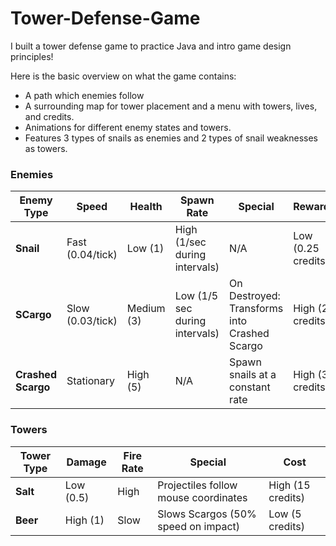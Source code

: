 # Tower-Defense-Game

I built a tower defense game to practice Java and intro game design principles! 

Here is the basic overview on what the game contains:
- A path which enemies follow
- A surrounding map for tower placement and a menu with towers, lives, and credits.
- Animations for different enemy states and towers.
- Features 3 types of snails as enemies and 2 types of snail weaknesses as towers. 

### Enemies

| **Enemy Type**      | **Speed**            | **Health** | **Spawn Rate**                 | **Special**                                   | **Reward**          |
|---------------------|----------------------|------------|--------------------------------|-----------------------------------------------|---------------------|
| **Snail**           | Fast (0.04/tick)     | Low (1)    | High (1/sec during intervals)  | N/A                                           | Low (0.25 credits)  |
| **SCargo**          | Slow (0.03/tick)     | Medium (3) | Low (1/5 sec during intervals) | On Destroyed: Transforms into Crashed Scargo  | High (2 credits)    |
| **Crashed Scargo**  | Stationary           | High (5)   | N/A                            | Spawn snails at a constant rate               | High (3 credits)    |

### Towers

| **Tower Type** | **Damage**  | **Fire Rate**       | **Special**                            | **Cost**          |
|----------------|-------------|---------------------|----------------------------------------|-------------------|
| **Salt**       | Low (0.5)   | High                | Projectiles follow mouse coordinates   | High (15 credits) |
| **Beer**       | High (1)    | Slow                | Slows Scargos (50% speed on impact)    | Low (5 credits)   |

